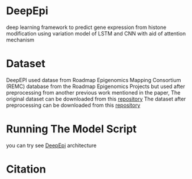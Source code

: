 # DeepEpi
deep learning framework to predict gene expression from histone modification using variation model of LSTM and CNN with aid of attention mechanism


# Dataset 
DeepEPI used datase from Roadmap Epigenomics Mapping Consortium (REMC) database from the Roadmap Epigenomics Projects but used after preprocessing from another previous work mentioned in the paper, 
The original dataset can be downloaded from this [repository](https://egg2.wustl.edu/roadmap/web_portal/processed_data.html)
The dataset after preprocessing can be downloaded from this [repository](https://github.com/ly-zhu/CRNN-gene-expression-with-histone-modifications)






# Running The Model Script

you can try see [DeepEpi]() architecture  

# Citation
